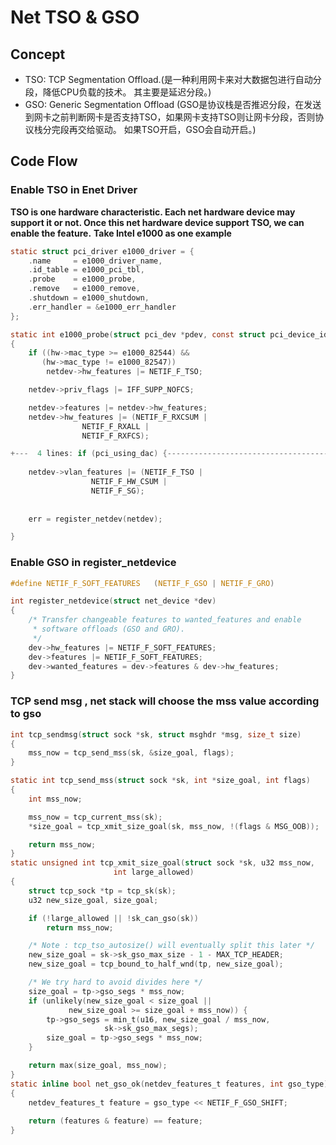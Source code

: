 # Net TSO & GSO

## Concept
- TSO: TCP Segmentation Offload.(是一种利用网卡来对大数据包进行自动分段，降低CPU负载的技术。 其主要是延迟分段。)
- GSO: Generic Segmentation Offload (GSO是协议栈是否推迟分段，在发送到网卡之前判断网卡是否支持TSO，如果网卡支持TSO则让网卡分段，否则协议栈分完段再交给驱动。 如果TSO开启，GSO会自动开启。)

## Code Flow

### Enable TSO in Enet Driver
**TSO is one hardware characteristic. Each net hardware device may support it or not. Once this net hardware device support TSO, we can enable the feature.**
**Take Intel e1000 as one example**

```c
static struct pci_driver e1000_driver = {
    .name     = e1000_driver_name,
    .id_table = e1000_pci_tbl,
    .probe    = e1000_probe,                                                                                                                                                                 
    .remove   = e1000_remove,
    .shutdown = e1000_shutdown,
    .err_handler = &e1000_err_handler
};

static int e1000_probe(struct pci_dev *pdev, const struct pci_device_id *ent)                                                                                                                
{
	if ((hw->mac_type >= e1000_82544) &&
       (hw->mac_type != e1000_82547))
        netdev->hw_features |= NETIF_F_TSO;

    netdev->priv_flags |= IFF_SUPP_NOFCS;

    netdev->features |= netdev->hw_features;
    netdev->hw_features |= (NETIF_F_RXCSUM |
                NETIF_F_RXALL |
                NETIF_F_RXFCS);

+---  4 lines: if (pci_using_dac) {----------------------------------------------------------------------------------------------------------------------------------------------------------
        
    netdev->vlan_features |= (NETIF_F_TSO |
                  NETIF_F_HW_CSUM |
                  NETIF_F_SG);
				  
	
	err = register_netdev(netdev);

}
```

### Enable GSO in register_netdevice

```c
#define NETIF_F_SOFT_FEATURES	(NETIF_F_GSO | NETIF_F_GRO)

int register_netdevice(struct net_device *dev)
{
	/* Transfer changeable features to wanted_features and enable
	 * software offloads (GSO and GRO).
	 */
	dev->hw_features |= NETIF_F_SOFT_FEATURES;
	dev->features |= NETIF_F_SOFT_FEATURES;
	dev->wanted_features = dev->features & dev->hw_features;
}
```

### TCP send msg , net stack will choose the mss value according to gso

```c
int tcp_sendmsg(struct sock *sk, struct msghdr *msg, size_t size)
{
	mss_now = tcp_send_mss(sk, &size_goal, flags);
}

static int tcp_send_mss(struct sock *sk, int *size_goal, int flags)
{
	int mss_now;

	mss_now = tcp_current_mss(sk);
	*size_goal = tcp_xmit_size_goal(sk, mss_now, !(flags & MSG_OOB));

	return mss_now;
}
static unsigned int tcp_xmit_size_goal(struct sock *sk, u32 mss_now,
				       int large_allowed)
{
	struct tcp_sock *tp = tcp_sk(sk);
	u32 new_size_goal, size_goal;

	if (!large_allowed || !sk_can_gso(sk))
		return mss_now;

	/* Note : tcp_tso_autosize() will eventually split this later */
	new_size_goal = sk->sk_gso_max_size - 1 - MAX_TCP_HEADER;
	new_size_goal = tcp_bound_to_half_wnd(tp, new_size_goal);

	/* We try hard to avoid divides here */
	size_goal = tp->gso_segs * mss_now;
	if (unlikely(new_size_goal < size_goal ||
		     new_size_goal >= size_goal + mss_now)) {
		tp->gso_segs = min_t(u16, new_size_goal / mss_now,
				     sk->sk_gso_max_segs);
		size_goal = tp->gso_segs * mss_now;
	}

	return max(size_goal, mss_now);
}
static inline bool net_gso_ok(netdev_features_t features, int gso_type)
{
	netdev_features_t feature = gso_type << NETIF_F_GSO_SHIFT;
	
	return (features & feature) == feature;
}
```